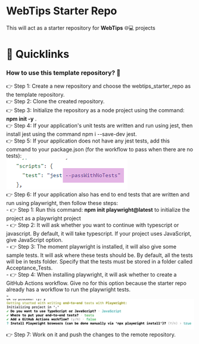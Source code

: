 #
# WebTips Starter Repo
This will act as a starter repository for **WebTips** 🌐💻 projects

#
# 🔗 Quicklinks


### How to use this template repository? 🏁
👉 Step 1: Create a new repository and choose the webtips_starter_repo as the template repository.\
👉 Step 2: Clone the created repository.\
👉 Step 3: Initialize the repository as a node project using the command: __npm init -y__ . \
👉 Step 4: If your application's unit tests are written and run using jest, then install jest using the command npm i --save-dev jest.\
👉 Step 5: If your application does not have any jest tests, add this command to your package.json (for the workflow to pass when there are no tests):\
![command to make the workflow run when there are no tests](https://github.com/solitontech/WebTips_Starter_Repo/blob/main/documentation/assets/WorkflowSpecification/noTests.png)\
👉 Step 6: If your application also has end to end tests that are written and run using playwright, then follow these steps: \
    - 👉 Step 1: Run this command: __npm init playwright@latest__ to initialize the project as a playwright project\
    - 👉 Step 2: It will ask whether you want to continue with typescript or javascript. By default, it will take typescript. If your project uses JavaScript, give JavaScript option.  \
    - 👉 Step 3: The moment playwright is installed, it will also give some sample tests. It will ask where these tests should be. By default, all the tests will be in tests folder. Specify that the tests must be stored in a folder called Acceptance_Tests. \
    - 👉 Step 4: When installing playwright, it will ask whether to create a GitHub Actions workflow. Give no for this option because the starter repo already has a workflow to run the playwright tests. \
  -![Steps to follow while configuring playwright tests](https://github.com/solitontech/WebTips_Starter_Repo/blob/main/documentation/assets/PlaywrightTests/configurationSteps.PNG) \
👉 Step 7: Work on it and push the changes to the remote repository. 


